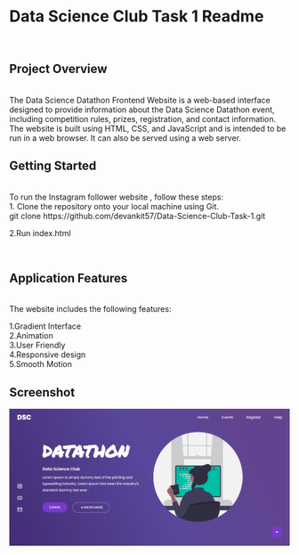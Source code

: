 <h1><b>Data Science Club Task 1 Readme</b></h1>

<br>
<h2><b>Project Overview</b></h2>
<br>
The Data Science Datathon Frontend Website is a web-based interface designed to provide information about the Data Science Datathon event, including competition rules, prizes, registration, and contact information.
<br>
The website is built using HTML, CSS, and JavaScript and is intended to be run in a web browser. It can also be served using a web server.


<br>
<h2><b>Getting Started </b></h2>
<br>
To run the Instagram follower website , follow these steps:
<br>
1. Clone the repository onto your local machine using Git.<br>
git clone https://github.com/devankit57/Data-Science-Club-Task-1.git

2.Run index.html 


<br>
<b><h2>Application Features</h2></b>

<br>
The website includes the following features:

1.Gradient Interface <br>
2.Animation <br>
3.User Friendly <br>
4.Responsive design<br>
5.Smooth Motion<br>

<b><h2>Screenshot</h2></b>

<img src="ss.png">
